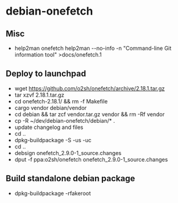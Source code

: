 # debian-onefetch

## Misc
- help2man onefetch help2man --no-info -n "Command-line Git information tool" >docs/onefetch.1

## Deploy to launchpad
- wget https://github.com/o2sh/onefetch/archive/2.18.1.tar.gz
- tar xzvf 2.18.1.tar.gz
- cd onefetch-2.18.1/ && rm -f Makefile
- cargo vendor debian/vendor
- cd debian && tar zcf vendor.tar.gz vendor && rm -Rf vendor
- cp -R ~/dev/debian-onefetch/debian/* .
- update changelog and files
- cd ..
- dpkg-buildpackage -S -us -uc
- cd ..
- debsign onefetch_2.9.0-1_source.changes
- dput -f ppa:o2sh/onefetch onefetch_2.9.0-1_source.changes

## Build standalone debian package
- dpkg-buildpackage -rfakeroot
